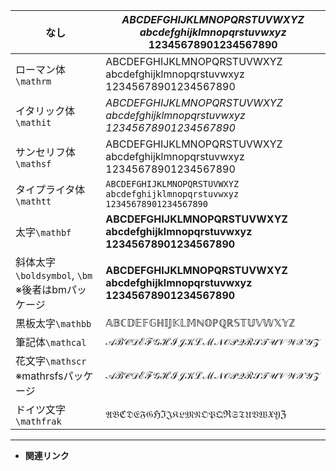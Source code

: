 <!-- 1 -->
<!--数式内の書体関連-->

| なし | $ABCDEFGHIJKLMNOPQRSTUVWXYZ$<br>$abcdefghijklmnopqrstuvwxyz$<br>$12345678901234567890$ |
| --- | --- |
| ローマン体`\mathrm`  | $\mathrm{ABCDEFGHIJKLMNOPQRSTUVWXYZ}$<br>$\mathrm{abcdefghijklmnopqrstuvwxyz}$<br>$\mathrm{12345678901234567890}$ |
| イタリック体`\mathit`  | $\mathit{ABCDEFGHIJKLMNOPQRSTUVWXYZ}$<br>$\mathit{abcdefghijklmnopqrstuvwxyz}$<br>$\mathit{12345678901234567890}$ |
| サンセリフ体`\mathsf`  | $\mathsf{ABCDEFGHIJKLMNOPQRSTUVWXYZ}$<br>$\mathsf{abcdefghijklmnopqrstuvwxyz}$<br>$\mathsf{12345678901234567890}$ |
| タイプライタ体`\mathtt`  | $\mathtt{ABCDEFGHIJKLMNOPQRSTUVWXYZ}$<br>$\mathtt{abcdefghijklmnopqrstuvwxyz}$<br>$\mathtt{12345678901234567890}$ |
| 太字`\mathbf`  | $\mathbf{ABCDEFGHIJKLMNOPQRSTUVWXYZ}$<br>$\mathbf{abcdefghijklmnopqrstuvwxyz}$<br>$\mathbf{12345678901234567890}$ |
| 斜体太字`\boldsymbol`, `\bm` <br> ※後者はbmパッケージ | $\boldsymbol{ABCDEFGHIJKLMNOPQRSTUVWXYZ}$<br>$\boldsymbol{abcdefghijklmnopqrstuvwxyz}$<br>$\boldsymbol{12345678901234567890}$ |
| 黒板太字`\mathbb` | $\mathbb{ABCDEFGHIJKLMNOPQRSTUVWXYZ}$ |
| 筆記体`\mathcal`  | $\mathcal{ABCDEFGHIJKLMNOPQRSTUVWXYZ}$ |
| 花文字`\mathscr` <br> ※mathrsfsパッケージ | $\mathscr{ABCDEFGHIJKLMNOPQRSTUVWXYZ}$ |
| ドイツ文字`\mathfrak` | $\mathfrak{ABCDEFGHIJKLMNOPQRSTUVWXYZ}$ |

---

- **関連リンク**
